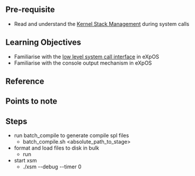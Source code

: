 ## Pre-requisite

-  Read and understand the [Kernel Stack Management](https://exposnitc.github.io/os_design-files/stack_smcall.html) during system calls  

## Learning Objectives 

- Familiarise with the [low level system call interface](https://exposnitc.github.io/abi.html) in eXpOS
- Familiarise with the console output mechanism in eXpOS

## Reference

## Points to note

## Steps

- run batch_compile to generate compile spl files
  - batch_compile.sh <absolute_path_to_stage>
- format and load files to disk in bulk
  - run <path to batch_loader script>
- start xsm
  - ./xsm --debug --timer 0

